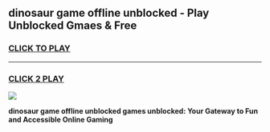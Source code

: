 
## dinosaur game offline unblocked - Play Unblocked Gmaes & Free
<h3>
<a href="https://premium.freeplayer.one?title=dinosaur_game_offline_unblocked&ref=19F">CLICK TO PLAY</a></h3>
<hr>

<h3>
<a href="https://premium.freeplayer.one?title=dinosaur_game_offline_unblocked&ref=19F">CLICK 2 PLAY</a>
  
</h3>

<a href="https://premium.freeplayer.one?title=dinosaur_game_offline_unblocked&ref=19F/"><img src="https://clearcache.store/games.png"></a>


**dinosaur game offline unblocked games unblocked: Your Gateway to Fun and Accessible Online Gaming**
